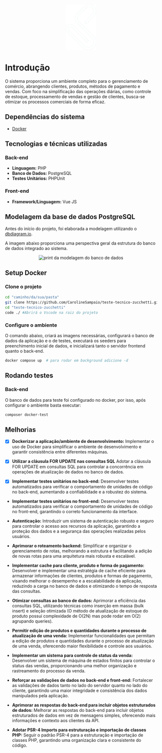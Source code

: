 <p align=center>
    <img src="frontend/src/assets/logo-clip.png" alt="Logo Go!Fit System" width="100px">
</p>

# Introdução

O sistema proporciona um ambiente completo para o gerenciamento de comércio, abrangendo clientes, produtos, métodos de pagamento e vendas. Com foco na simplificação das operações diárias, como controle de estoque, processamento de vendas e gestão de clientes, busca-se otimizar os processos comerciais de forma eficaz.

## Dependências do sistema

- [Docker](https://docs.docker.com/desktop/install/windows-install/)

## Tecnologias e técnicas utilizadas

### Back-end

- **Linguagem:** PHP
- **Banco de Dados:** PostgreSQL
- **Testes Unitários:** PHPUnit

### Front-end

- **Framework/Linguagem:** Vue JS

## Modelagem da base de dados PostgreSQL

Antes do início do projeto, foi elaborada a modelagem utilizando o [dbdiagram.io](https://dbdiagram.io/).

A imagem abaixo proporciona uma perspectiva geral da estrutura do banco de dados integrado ao sistema.

<p align=center>
    <img src="frontend/src/assets" alt="print da modelagem do banco de dados" width="900">
</p>

## Setup Docker

### Clone o projeto

```bash
cd "caminho/da/sua/pasta"
git clone https://github.com/CarolineSampaio/teste-tecnico-zucchetti.git
cd "teste-tecnico-zucchetti"
code ./ #Abrirá o Vscode na raiz do projeto
```

### Configure o ambiente

O comando abaixo, criará as imagens necessárias, configurará o banco de dados da aplicação e o de testes, executará os seeders para preenchimento inicial de dados, e inicializará tanto o servidor frontend quanto o back-end.

```sh
docker compose up  # para rodar em background adicione -d
```

## Rodando testes

### Back-end

O banco de dados para teste foi configurado no docker, por isso, após configurar o ambiente basta executar:

```bash
composer docker-test
```

## Melhorias

- [x] **Dockerizar a aplicação/ambiente de desenvolvimento:** Implementar o uso de Docker para simplificar o ambiente de desenvolvimento e garantir consistência entre diferentes máquinas.

- [x] **Utilizar a cláusula FOR UPDATE nas consultas SQL** Adotar a cláusula FOR UPDATE em consultas SQL para controlar a concorrência em operações de atualização de dados no banco de dados.

- [x] **Implementar testes unitários no back-end:** Desenvolver testes automatizados para verificar o comportamento de unidades de código no back-end, aumentando a confiabilidade e a robustez do sistema.

- **Implementar testes unitários no front-end:** Desenvolver testes automatizados para verificar o comportamento de unidades de código no front-end, garantindo o correto funcionamento da interface.

- **Autenticação:** Introduzir um sistema de autenticação robusto e seguro para controlar o acesso aos recursos da aplicação, garantindo a proteção dos dados e a segurança das operações realizadas pelos usuários.

- **Aprimorar o roteamento backend:** Simplificar e organizar o gerenciamento de rotas, melhorando a estrutura e facilitando a adição de novas rotas para uma arquitetura mais robusta e escalável.

- **Implementar cache para cliente, produto e forma de pagamento:** Desenvolver e implementar uma estratégia de cache eficiente para armazenar informações de clientes, produtos e formas de pagamento, visando melhorar o desempenho e a escalabilidade da aplicação, reduzindo a carga no banco de dados e otimizando o tempo de resposta das consultas.

- **Otimizar consultas ao banco de dados:** Aprimorar a eficiência das consultas SQL, utilizando técnicas como inserção em massa (bulk insert) e seleção otimizada (O método de atualização de estoque do produto possui complexidade de O(2N) mas pode rodar em O(2) agrupando queries).

- **Permitir edição de produtos e quantidades durante o processo de atualização de uma venda:** Implementar funcionalidades que permitam a edição de produtos e quantidades durante o processo de atualização de uma venda, oferecendo maior flexibilidade e controle aos usuários.

- **Implementar um sistema para controle de status da venda:** Desenvolver um sistema de máquina de estados finitos para controlar o status das vendas, proporcionando uma melhor organização e rastreamento do processo da venda.

- **Reforçar as validações de dados no back-end e front-end:** Fortalecer as validações de dados tanto no lado do servidor quanto no lado do cliente, garantindo uma maior integridade e consistência dos dados manipulados pela aplicação.

- **Aprimorar as respostas do back-end para incluir objetos estruturados de dados:** Melhorar as respostas do back-end para incluir objetos estruturados de dados em vez de mensagens simples, oferecendo mais informações e contexto aos clientes da API.

- **Adotar PSR-4 Imports para estruturação e importação de classes PHP:** Seguir o padrão PSR-4 para a estruturação e importação de classes PHP, garantindo uma organização clara e consistente do código.
